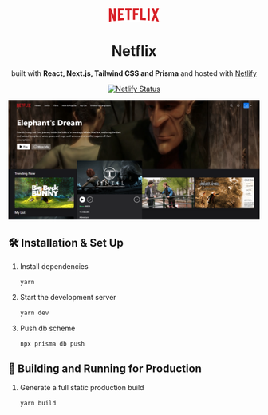 <div align="center">
<img alt="Logo" src="https://raw.githubusercontent.com/abrahamcarvalhoo/netflix/main/public/images/logo.png" width="100" />

# Netflix

built with **React, Next.js, Tailwind CSS and Prisma** and hosted with [Netlify](https://netlify.com)

[![Netlify Status](https://api.netlify.com/api/v1/badges/fee1998e-7f19-42c4-b0ed-a24dc300e717/deploy-status)](https://app.netlify.com/sites/net-fli-x/deploys)

![demo](https://raw.githubusercontent.com/abrahamcarvalhoo/netflix/main/public/images/demo.png)
</div>

## 🛠 Installation & Set Up

1. Install dependencies

   ```sh
   yarn
   ```

2. Start the development server

   ```sh
   yarn dev
   ```

3. Push db scheme

   ```sh
   npx prisma db push
   ```

## 🚀 Building and Running for Production

1. Generate a full static production build

   ```sh
   yarn build
   ```
